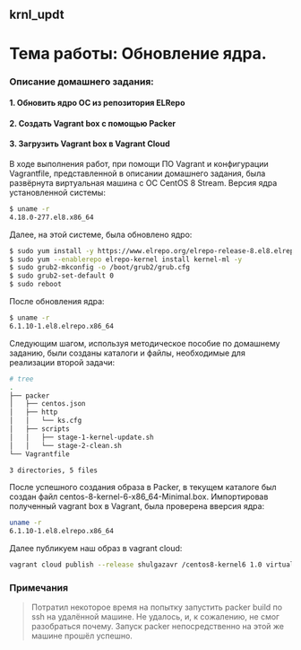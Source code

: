 ## krnl_updt
# Тема работы: Обновление ядра.
### Описание домашнего задания:
#### 1. Обновить ядро ОС из репозитория ELRepo
#### 2. Создать Vagrant box c помощью Packer
#### 3. Загрузить Vagrant box в Vagrant Cloud



В ходе выполнения работ, при помощи ПО Vagrant и конфигурации Vagrantfile, представленной в описании домашнего задания, была развёрнута виртуальная машина с ОС CentOS 8 Stream.
Версия ядра установленной системы:
```sh
$ uname -r
4.18.0-277.el8.x86_64
```
Далее, на этой системе, была обновлено ядро:
```sh
$ sudo yum install -y https://www.elrepo.org/elrepo-release-8.el8.elrepo.noarch.rpm
$ sudo yum --enablerepo elrepo-kernel install kernel-ml -y
$ sudo grub2-mkconfig -o /boot/grub2/grub.cfg
$ sudo grub2-set-default 0
$ sudo reboot 
```

После обновления ядра:
```sh
$ uname -r
6.1.10-1.el8.elrepo.x86_64
```

Следующим шагом, используя методическое пособие по домашнему заданию, были созданы каталоги и файлы, необходимые для реализации второй задачи:
```sh
# tree
.
├── packer
│   ├── centos.json
│   ├── http
│   │   └── ks.cfg
│   ├── scripts
│   │   ├── stage-1-kernel-update.sh
│   │   └── stage-2-clean.sh
└── Vagrantfile

3 directories, 5 files
```

После успешного создания образа в Packer, в текущем каталоге был создан файл сentos-8-kernel-6-x86_64-Minimal.box.
Импортировав полученный vagrant box в Vagrant, была проверена вверсия ядра:
```sh
uname -r
6.1.10-1.el8.elrepo.x86_64
```

Далее публикуем наш образ в vagrant cloud: 
```sh
vagrant cloud publish --release shulgazavr /centos8-kernel6 1.0 virtualbox centos-8-kernel-6-x86_64-Minimal.box
```

### Примечания
> Потратил некоторое время на попытку запустить packer build по ssh на удалённой машине. Не удалось, и, к сожалению, не смог разобраться почему. Запуск packer непосредственно на этой же машине прошёл успешно.
